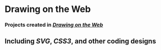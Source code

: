 Drawing on the Web
==================

### Projects created in [**_Drawing on the Web_**](http://cs.nyu.edu/courses/spring14/CSCI-UA.0380-002/)

## Including *SVG*, *CSS3*, and other coding designs
